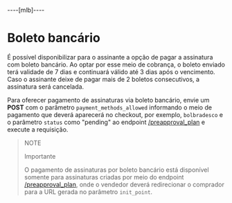 ----[mlb]----
# Boleto bancário

É possível disponibilizar para o assinante a opção de pagar a assinatura com boleto bancário. Ao optar por esse meio de cobrança, o boleto enviado terá validade de 7 dias e continuará válido até 3 dias após o vencimento. Caso o assinante deixe de pagar mais de 2 boletos consecutivos, a assinatura será cancelada.

Para oferecer pagamento de assinaturas via boleto bancário, envie um **POST** com o parâmetro `payment_methods_allowed` informando o meio de pagamento que deverá aparecerá no checkout, por exemplo, `bolbradesco` e o parâmetro `status` como "pending" ao endpoint [/preapproval_plan](/developers/pt/reference/subscriptions/_preapproval_plan/post) e execute a requisição.

> NOTE
>
> Importante
>
> O pagamento de assinaturas por boleto bancário está disponível somente para assinaturas criadas por meio do endpoint [/preapproval_plan](/developers/pt/reference/subscriptions/_preapproval_plan/post), onde o vendedor deverá redirecionar o comprador para a URL gerada no parâmetro `init_point`.